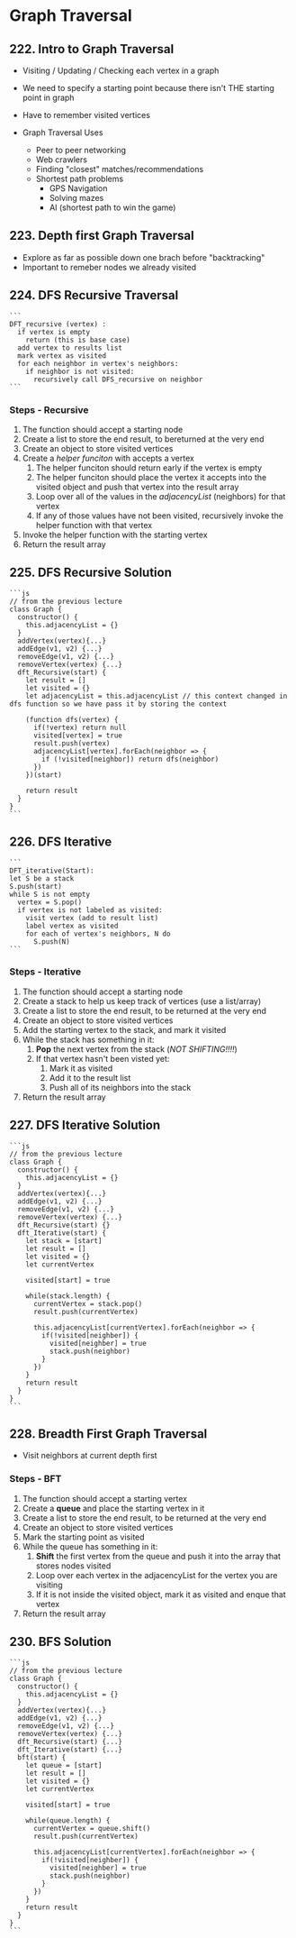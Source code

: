 # Graph Traversal

## 222. Intro to Graph Traversal

- Visiting / Updating / Checking each vertex in a graph
- We need to specify a starting point because there isn't THE starting point in graph
- Have to remember visited vertices

- Graph Traversal Uses
  - Peer to peer networking
  - Web crawlers
  - Finding "closest" matches/recommendations
  - Shortest path problems
    - GPS Navigation
    - Solving mazes
    - AI (shortest path to win the game)

## 223. Depth first Graph Traversal

- Explore as far as possible down one brach before "backtracking"
- Important to remeber nodes we already visited

## 224. DFS Recursive Traversal

    ```
    DFT_recursive (vertex) :
      if vertex is empty
        return (this is base case)
      add vertex to results list
      mark vertex as visited
      for each neighbor in vertex's neighbors:
        if neighbor is not visited:
          recursively call DFS_recursive on neighbor
    ```

### Steps - Recursive

1. The function should accept a starting node
2. Create a list to store the end result, to bereturned at the very end
3. Create an object to store visited vertices
4. Create a *helper funciton* with accepts a vertex
    1. The helper funciton should return early if the vertex is empty
    2. The helper funciton should place the vertex it accepts into the visited object and push that vertex into the result array
    3. Loop over all of the values in the *adjacencyList* (neighbors) for that vertex
    4. If any of those values have not been visited, recursively invoke the helper function with that vertex
5. Invoke the helper function with the starting vertex
6. Return the result array

## 225. DFS Recursive Solution

    ```js
    // from the previous lecture
    class Graph {
      constructor() {
        this.adjacencyList = {}
      }
      addVertex(vertex){...}
      addEdge(v1, v2) {...}
      removeEdge(v1, v2) {...}
      removeVertex(vertex) {...}
      dft_Recursive(start) {
        let result = []
        let visited = {}
        let adjacencyList = this.adjacencyList // this context changed in dfs function so we have pass it by storing the context

        (function dfs(vertex) {
          if(!vertex) return null
          visited[vertex] = true
          result.push(vertex)
          adjacencyList[vertex].forEach(neighbor => {
            if (!visited[neighbor]) return dfs(neighbor)
          })
        })(start)

        return result
      }
    }
    ```

## 226. DFS Iterative

    ```
    DFT_iterative(Start):
    let S be a stack
    S.push(start)
    while S is not empty
      vertex = S.pop()
      if vertex is not labeled as visited:
        visit vertex (add to result list)
        label vertex as visited
        for each of vertex's neighbors, N do
          S.push(N)
    ```

### Steps - Iterative

1. The function should accept a starting node
2. Create a stack to help us keep track of vertices (use a list/array)
3. Create a list to store the end result, to be returned at the very end
4. Create an object to store visited vertices
5. Add the starting vertex to the stack, and mark it visited
6. While the stack has something in it:
    1. **Pop** the next vertex from the stack (*NOT SHIFTING!!!!*)
    2. If that vertex hasn't been visted yet:
        1. Mark it as visited
        2. Add it to the result list
        3. Push all of its neighbors into the stack
7. Return the result array

## 227. DFS Iterative Solution

    ```js
    // from the previous lecture
    class Graph {
      constructor() {
        this.adjacencyList = {}
      }
      addVertex(vertex){...}
      addEdge(v1, v2) {...}
      removeEdge(v1, v2) {...}
      removeVertex(vertex) {...}
      dft_Recursive(start) {}
      dft_Iterative(start) {
        let stack = [start]
        let result = []
        let visited = {}
        let currentVertex

        visited[start] = true

        while(stack.length) {
          currentVertex = stack.pop()
          result.push(currentVertex)

          this.adjacencyList[currentVertex].forEach(neighbor => {
            if(!visited[neighber]) {
              visited[neighber] = true
              stack.push(neighbor)
            }
          })
        }
        return result
      }
    }
    ```

## 228. Breadth First Graph Traversal

- Visit neighbors at current depth first

### Steps - BFT

1. The function should accept a starting vertex
2. Create a **queue** and place the starting vertex in it
3. Create a list to store the end result, to be returned at the very end
4. Create an object to store visited vertices
5. Mark the starting point as visited
6. While the queue has something in it:
    1. **Shift** the first vertex from the queue and push it into the array that stores nodes visited
    2. Loop over each vertex in the adjacencyList for the vertex you are visiting
    3. If it is not inside the visited object, mark it as visited and enque that vertex
7. Return the result array

## 230. BFS Solution

    ```js
    // from the previous lecture
    class Graph {
      constructor() {
        this.adjacencyList = {}
      }
      addVertex(vertex){...}
      addEdge(v1, v2) {...}
      removeEdge(v1, v2) {...}
      removeVertex(vertex) {...}
      dft_Recursive(start) {...}
      dft_Iterative(start) {...}
      bft(start) {
        let queue = [start]
        let result = []
        let visited = {}
        let currentVertex

        visited[start] = true

        while(queue.length) {
          currentVertex = queue.shift()
          result.push(currentVertex)

          this.adjacencyList[currentVertex].forEach(neighbor => {
            if(!visited[neighber]) {
              visited[neighber] = true
              stack.push(neighbor)
            }
          })
        }
        return result
      }
    }
    ```
